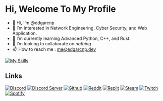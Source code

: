 # Hi, Welcome To My Profile

- 👋 Hi, I’m @edgarcnp
- 👀 I’m interested in Network Engineering, Cyber Security, and Web Application.
- 🌱 I’m currently learning Advanced Python, C++, and Rust.
- 💞️ I’m looking to collaborate on *nothing*
- 📫 How to reach me : me@edgarcnp.dev

[![My Skills](https://skillicons.dev/icons?i=py,cpp,rust)](https://skillicons.dev)

## Links
[![Discord](https://discord-md-badge.vercel.app/api/shield/255686217302147072?theme=discord&style=flat)](https://www.discord.com/users/255686217302147072)
[![Discord Server](https://dcbadge.vercel.app/api/server/dnjmapazEF?style=flat)](https://discord.gg/dnjmapazEF)
[![Github](https://img.shields.io/badge/GitHub-100000?style=flat&logo=github&logoColor=white)](https://www.github.com/edgarcnp)
[![Reddit](https://img.shields.io/badge/Reddit-FF4500?style=flat&logo=reddit&logoColor=white)](https://www.reddit.com/user/Pecorino-Romano)
[![Replit](https://img.shields.io/badge/replit-667881?style=flat&logo=replit&logoColor=white)](https://replit.com/@edgarcnp)
[![Steam](https://img.shields.io/badge/Steam-000000?style=flat&logo=steam&logoColor=white)](https://steamcommunity.com/id/officialedgarc)
[![Twitch](https://img.shields.io/badge/Twitch-9146FF?style=flat&logo=twitch&logoColor=white)](https://www.twitch.tv/pecorinoromano)
[![Spotify](https://img.shields.io/badge/Spotify-1ED760?&style=flat&logo=spotify&logoColor=white)](https://open.spotify.com/user/christian.edgar?si=501ec8cf3bf34cf5)

<!---
edgarcnp/edgarcnp is a ✨ special ✨ repository because its `README.md` (this file) appears on your GitHub profile.
You can click the Preview link to take a look at your changes.
--->
